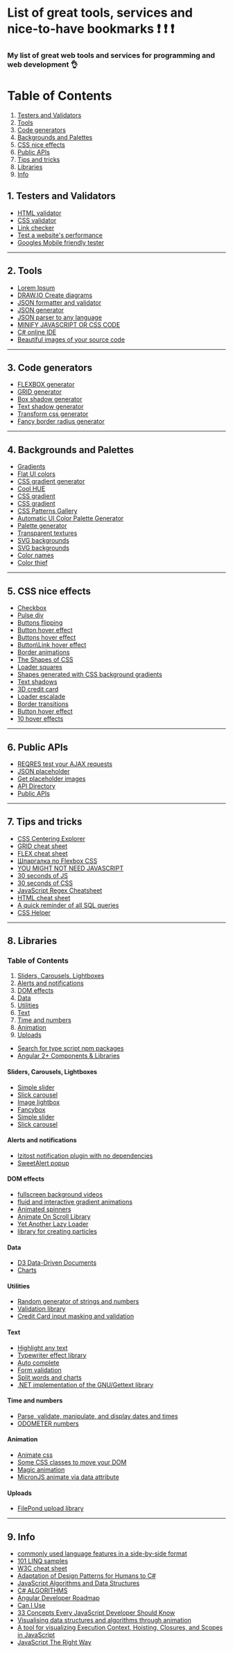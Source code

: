 # List of great tools, services and **nice-to-have** bookmarks :exclamation: :exclamation: :exclamation:
### My list of great web tools and services for **programming and web development** :ok_hand:

# Table of Contents 
1. [ Testers and Validators ](#validators)
2. [ Tools ](#tools)
3. [ Code generators ](#generators)
4. [ Backgrounds and Palettes ](#colors)
5. [ CSS nice effects ](#css)
6. [ Public APIs ](#api)
7. [ Tips and tricks ](#tip)
8. [ Libraries ](#library)
9. [ Info ](#info)

<a name="validators"></a>
## 1. Testers and Validators
- [HTML validator](https://validator.w3.org/)
- [CSS validator](https://csstree.github.io/docs/validator.html)
- [Link checker](https://validator.w3.org/checklink)
- [Test a website's performance](https://www.webpagetest.org/)
- [Googles Mobile friendly tester](https://search.google.com/test/mobile-friendly)

***
<a name="tools"></a>
## 2. Tools
- [Lorem Ipsum ](https://www.lipsum.com/)
- [DRAW.IO Create diagrams ](https://www.draw.io/)
- [JSON formatter and validator ](https://jsonformatter.curiousconcept.com/)
- [JSON generator ](https://www.json-generator.com/)
- [JSON parser to any language ](https://app.quicktype.io/)
- [MINIFY JAVASCRIPT OR CSS CODE ](https://www.minifier.org/)
- [C# online IDE ](https://repl.it/repls/LastHorizontalMegabyte)
- [Beautiful images of your source code ](https://carbon.now.sh/)

***
<a name="generators"></a>
## 3. Code generators
- [FLEXBOX generator ](http://the-echoplex.net/flexyboxes/)
- [GRID generator ](https://www.layoutit.com/grid)
- [Box shadow generator ](https://html-css-js.com/css/generator/box-shadow/)
- [Text shadow generator ](https://cssgenerator.org/text-shadow-css-generator.html)
- [Transform css generator ](https://html-css-js.com/css/generator/transform/)
- [Fancy border radius generator ](https://9elements.github.io/fancy-border-radius)

***
<a name="colors"></a>
## 4. Backgrounds and Palettes
- [Gradients ](https://uigradients.com)
- [Flat UI colors ](https://flatuicolors.com/)
- [CSS gradient generator ](https://www.css-gradient.com/)
- [Cool HUE ](https://webkul.github.io/coolhue/)
- [CSS gradient ](http://www.ourownthing.co.uk/gradpad.html)
- [CSS gradient ](https://cssgradient.io/)
- [CSS Patterns Gallery ](https://leaverou.github.io/css3patterns/)
- [Automatic UI Color Palette Generator ](https://palx.jxnblk.com/)
- [Palette generator ](https://learnui.design/tools/data-color-picker.html)
- [Transparent textures ](https://www.transparenttextures.com/)
- [SVG backgrounds ](https://www.svgbackgrounds.com/)
- [SVG backgrounds ](http://www.heropatterns.com/)
- [Color names ](http://colours.neilorangepeel.com/)
- [Color thief ](https://lokeshdhakar.com/projects/color-thief/)

***
<a name="css"></a>
## 5. CSS nice effects
- [Checkbox ](https://codepen.io/dylanraga/pen/Qwqbab)
- [Pulse div ](https://codepen.io/MrBandaruk/pen/NzdNyM)
- [Buttons flipping](https://codepen.io/ainalem/pen/LJYRxz/)
- [Button hover effect ](http://nisnom.com/veb-razrabotki/knopka-s-krasivym-effektom-i-gradientnym-svecheniem-pri-navedenii/)
- [Buttons hover effect ](http://nisnom.com/veb-razrabotki/knopka-s-krasivym-effektom-i-gradientnym-svecheniem-pri-navedenii/)
- [Button\Link hover effect](https://codepen.io/Rawnly/pen/qQLvKO)
- [Border animations ](https://freefrontend.com/css-border-animations/?ref=webdesignernews.com)
- [The Shapes of CSS ](https://css-tricks.com/the-shapes-of-css/)
- [Loader squares ](https://codepen.io/poziomq/pen/bwQmYG)
- [Shapes generated with CSS background gradients ](https://codepen.io/yuanchuan/full/vVRKRQ/)
- [Text shadows ](https://freebiesupply.com/blog/css-text-shadows/)
- [3D credit card ](https://codepen.io/kivanfan/pen/BGxXKR)
- [Loader escalade ](https://codepen.io/ykadosh/pen/PxvbYQ)
- [Border transitions ](https://codepen.io/giana/pen/yYBpVY)
- [Button hover effect ](https://codepen.io/ViktorKorolyuk/pen/GYGwpv)
- [10 hover effects ](https://codepen.io/caraujo/pen/VYOjNM)

***
<a name="api"></a>
## 6. Public APIs
- [REQRES test  your AJAX requests ](https://reqres.in/)
- [JSON placeholder ](https://jsonplaceholder.typicode.com/)
- [Get placeholder images ](https://placeholder.com/)
- [API Directory ](https://www.programmableweb.com/category/all/apis)
- [Public APIs ](https://github.com/toddmotto/public-apis)

***
<a name="tip"></a>
## 7. Tips and tricks
- [CSS Centering Explorer ](https://www.chunqiuyiyu.com/css-centering-explorer/)
- [GRID cheat sheet ](http://grid.malven.co/)
- [FLEX cheat sheet ](http://flexbox.malven.co/)
- [Шпаргалка по Flexbox CSS ](https://tpverstak.ru/flex-cheatsheet/)
- [YOU MIGHT NOT NEED JAVASCRIPT ](http://youmightnotneedjs.com/)
- [30 seconds of JS ](https://github.com/30-seconds/30-seconds-of-code)
- [30 seconds of CSS ](https://30-seconds.github.io/30-seconds-of-css/)
- [JavaScript Regex Cheatsheet ](https://www.debuggex.com/cheatsheet/regex/javascript)
- [HTML cheat sheet ](https://htmlcheatsheet.com/)
- [A quick reminder of all SQL queries ](https://github.com/enochtangg/quick-SQL-cheatsheet)
- [CSS Helper ](https://lesson-web.ru/modules/css_helper)

***
<a name="library"></a>
## 8. Libraries
### Table of Contents 
1. [ Sliders, Carousels, Lightboxes ](#sliders)
2. [ Alerts and notifications ](#alerts)
3. [ DOM effects ](#dom)
4. [ Data ](#data)
5. [ Utilities ](#utilities)
6. [ Text ](#text)
7. [ Time and numbers ](#numbers)
8. [ Animation  ](#animation)
9. [ Uploads ](#uploads)

- [Search for type script npm packages ](https://microsoft.github.io/TypeSearch/)
- [Angular 2+ Components & Libraries ](https://github.com/brillout/awesome-angular-components)

<a name="sliders"></a>
#### Sliders, Carousels, Lightboxes
  - [Simple slider ](http://ruyadorno.github.io/simple-slider/)
  - [Slick carousel ](http://kenwheeler.github.io/slick/)
  - [Image lightbox ](https://osvaldas.info/examples/image-lightbox-responsive-touch-friendly/)
  - [Fancybox ](http://fancyapps.com/fancybox/3/)
  - [Simple slider ](http://ruyadorno.github.io/simple-slider/)
  - [Slick carousel ](http://kenwheeler.github.io/slick/)

<a name="alerts"></a>
#### Alerts and notifications
  - [Izitost notification plugin with no dependencies ](http://izitoast.marcelodolce.com/)
  - [SweetAlert popup ](https://sweetalert2.github.io/)

<a name="dom"></a>
#### DOM effects
  - [fullscreen background videos ](https://rishabhp.github.io/bideo.js/)
  - [fluid and interactive gradient animations ](https://sarcadass.github.io/granim.js/index.html)
  - [Animated spinners ](http://tobiasahlin.com/spinkit/)
  - [Animate On Scroll Library ](https://michalsnik.github.io/aos/)
  - [Yet Another Lazy Loader ](https://github.com/malchata/yall.js)
  - [library for creating particles ](https://vincentgarreau.com/particles.js/)

<a name="data"></a>
#### Data
  - [D3 Data-Driven Documents ](https://d3js.org/)
  - [Charts ](https://www.chartjs.org/)

<a name="utilities"></a>
#### Utilities
  - [Random generator of strings and numbers ](http://chancejs.com/)
  - [Validation library ](https://github.com/imbrn/v8n)
  - [Credit Card input masking and validation ](https://github.com/nogorilla/angular-cc-library)

<a name="text"></a>
#### Text
  - [Highlight any text ](https://lumin.rocks/)
  - [Typewriter effect library ](https://chriscavs.github.io/t-writer-demo/?utm_source=bypeople)
  - [Auto complete  ](https://github.com/TarekRaafat/autoComplete.js)
  - [Form validation ](http://parsleyjs.org/)
  - [Split words and charts ](https://splitting.js.org/)
  - [.NET implementation of the GNU/Gettext library ](https://github.com/neris/NGettext)

<a name="numbers"></a>
#### Time and numbers
  - [Parse, validate, manipulate, and display dates and times ](http://momentjs.com/)
  - [ODOMETER numbers ](https://github.hubspot.com/odometer/docs/welcome/)

<a name="animation"></a>
#### Animation
  - [Animate css ](https://daneden.github.io/animate.css/)
  - [Some CSS classes to move your DOM ](https://elrumordelaluz.github.io/csshake/)
  - [Magic animation ](https://www.minimamente.com/example/magic_animations/)
  - [MicronJS animate via data attribute ](https://webkul.github.io/micron/)

<a name="uploads"></a>
#### Uploads
  - [FilePond upload library ](https://pqina.nl/filepond/)

***
<a name="info"></a>
## 9. Info
- [commonly used language features in a side-by-side format ](http://hyperpolyglot.org/)
- [101 LINQ samples ](https://code.msdn.microsoft.com/101-LINQ-Samples-3fb9811b)
- [W3C cheat sheet ](https://www.w3.org/2009/cheatsheet/)
- [Adaptation of Design Patterns for Humans to C# ](https://github.com/anupavanm/csharp-design-patterns-for-humans)
- [JavaScript Algorithms and Data Structures ](https://github.com/trekhleb/javascript-algorithms#readme)
- [C# ALGORITHMS ](https://github.com/aalhour/C-Sharp-Algorithms)
- [Angular Developer Roadmap ](https://github.com/sulco/angular-developer-roadmap)
- [Can I Use ](https://caniuse.com/)
- [33 Concepts Every JavaScript Developer Should Know ](https://github.com/leonardomso/33-js-concepts)
- [Visualising data structures and algorithms through animation ](https://visualgo.net/en)
- [A tool for visualizing Execution Context, Hoisting, Closures, and Scopes in JavaScript ](https://tylermcginnis.com/javascript-visualizer/)
- [JavaScript The Right Way ](http://jstherightway.org/)
